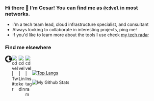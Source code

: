 ### Hi there 👋 I'm Cesar! You can find me as `@cdvel` in most networks.

- I'm a tech team lead, cloud infrastructure specialist, and consultant
- Always looking to collaborate in interesting projects, ping me!
- If you'd like to learn more about the tools I use check [my tech radar][tech-radar]

### Find me elsewhere

[<img align="left" alt="cesar.velandia.co" width="22px" src="https://raw.githubusercontent.com/iconic/open-iconic/master/svg/globe.svg" />][website]
[<img align="left" alt="cdvel | Twitter" width="22px" src="https://cdn.jsdelivr.net/npm/simple-icons@v3/icons/twitter.svg" />][twitter]
[<img align="left" alt="cdvel | LinkedIn" width="22px" src="https://cdn.jsdelivr.net/npm/simple-icons@v3/icons/linkedin.svg" />][linkedin]
[<img align="left" alt="cdvel | Instagram" width="22px" src="https://cdn.jsdelivr.net/npm/simple-icons@v3/icons/instagram.svg" />][instagram]

<br/><br/>

[![Top Langs](https://github-readme-stats.vercel.app/api/top-langs/?username=cdvel&layout=compact)](https://github.com/anuraghazra/github-readme-stats&text_color=#3DBBD2)

<img align="left" alt="My Github Stats" src="https://github-readme-stats.vercel.app/api?username=cdvel&show_icons=true&hide_border=true&text_color=#3DBBD2" />

[tech-radar]: https://cdvel.github.io/tech-radar
[website]: https://cesar.velandia.co
[twitter]: https://twitter.com/cdvel
[instagram]: https://instagram.com/cdvel
[linkedin]: https://linkedin.com/in/cdvelandia
